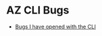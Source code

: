 # AZ CLI Bugs

- [Bugs I have opened with the CLI](https://github.com/Azure/azure-cli/issues?q=is%3Aissue%20state%3Aopen%20author%3Abenjaminapetersen)
